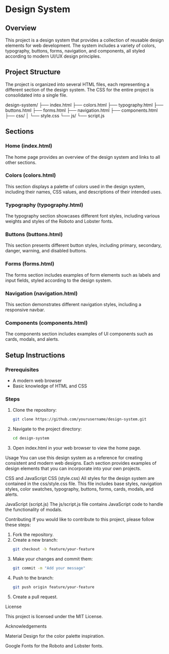 # Design System

## Overview
This project is a design system that provides a collection of reusable design elements for web development. The system includes a variety of colors, typography, buttons, forms, navigation, and components, all styled according to modern UI/UX design principles.

## Project Structure
The project is organized into several HTML files, each representing a different section of the design system. The CSS for the entire project is consolidated into a single file.

design-system/
├── index.html
├── colors.html
├── typography.html
├── buttons.html
├── forms.html
├── navigation.html
├── components.html
├── css/
│ └── style.css
└── js/
└── script.js


## Sections

### Home (index.html)
The home page provides an overview of the design system and links to all other sections.

### Colors (colors.html)
This section displays a palette of colors used in the design system, including their names, CSS values, and descriptions of their intended uses.

### Typography (typography.html)
The typography section showcases different font styles, including various weights and styles of the Roboto and Lobster fonts.

### Buttons (buttons.html)
This section presents different button styles, including primary, secondary, danger, warning, and disabled buttons.

### Forms (forms.html)
The forms section includes examples of form elements such as labels and input fields, styled according to the design system.

### Navigation (navigation.html)
This section demonstrates different navigation styles, including a responsive navbar.

### Components (components.html)
The components section includes examples of UI components such as cards, modals, and alerts.

## Setup Instructions

### Prerequisites
- A modern web browser
- Basic knowledge of HTML and CSS

### Steps
1. Clone the repository:
   ```sh
   git clone https://github.com/yourusername/design-system.git
2. Navigate to the project directory:
   ```sh
   cd design-system
3. Open index.html in your web browser to view the home page.

Usage
You can use this design system as a reference for creating consistent and modern web designs. Each section provides examples of design elements that you can incorporate into your own projects.

CSS and JavaScript
CSS (style.css)
All styles for the design system are contained in the css/style.css file. This file includes base styles, navigation styles, color swatches, typography, buttons, forms, cards, modals, and alerts.

JavaScript (script.js)
The js/script.js file contains JavaScript code to handle the functionality of modals.

Contributing
If you would like to contribute to this project, please follow these steps:

1. Fork the repository.
2. Create a new branch:
   ```sh
   git checkout -b feature/your-feature
3. Make your changes and commit them:
   ```sh
   git commit -m "Add your message"
4. Push to the branch:
   ```sh
   git push origin feature/your-feature
5. Create a pull request.

License

This project is licensed under the MIT License.

Acknowledgements

Material Design for the color palette inspiration.

Google Fonts for the Roboto and Lobster fonts.
